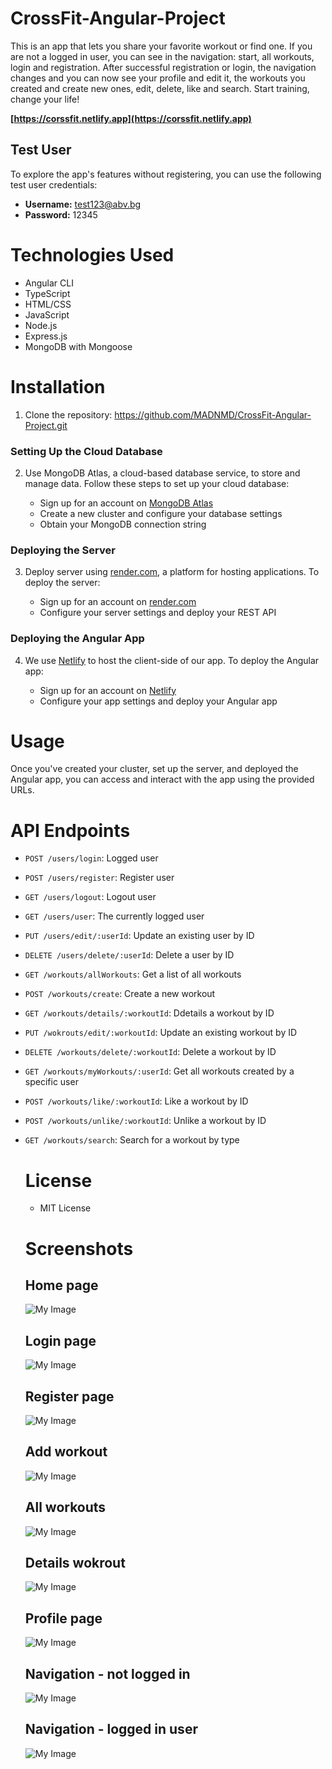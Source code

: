 # CrossFit-Angular-Project

This is an app that lets you share your favorite workout or find one. If you are not a logged in user, you can see in the navigation: start, all workouts, login and registration. After successful registration or login, the navigation changes and you can now see your profile and edit it, the workouts you created and create new ones, edit, delete, like and search. Start training, change your life!

**[https://corssfit.netlify.app](https://corssfit.netlify.app)**

## Test User

To explore the app's features without registering, you can use the following test user credentials:

- **Username:** test123@abv.bg
- **Password:** 12345

# Technologies Used
 - Angular CLI
 - TypeScript
 - HTML/CSS
 - JavaScript
 - Node.js
 - Express.js
 - MongoDB with Mongoose

# Installation
1. Clone the repository: https://github.com/MADNMD/CrossFit-Angular-Project.git

 ### Setting Up the Cloud Database

2. Use MongoDB Atlas, a cloud-based database service, to store and manage data. Follow these steps to set up your cloud database:

   - Sign up for an account on [MongoDB Atlas](https://www.mongodb.com/cloud/atlas)
   - Create a new cluster and configure your database settings
   - Obtain your MongoDB connection string

### Deploying the Server

3. Deploy server using [render.com](https://render.com), a platform for hosting applications. To deploy the server:

   - Sign up for an account on [render.com](https://render.com)
   - Configure your server settings and deploy your REST API

### Deploying the Angular App

4. We use [Netlify](https://www.netlify.com) to host the client-side of our app. To deploy the Angular app:

   - Sign up for an account on [Netlify](https://www.netlify.com)
   - Configure your app settings and deploy your Angular app

# Usage
Once you've created your cluster, set up the server, and deployed the Angular app, you can access and interact with the app using the provided URLs.

# API Endpoints
 - `POST /users/login`: Logged user
 - `POST /users/register`: Register user
 - `GET /users/logout`: Logout user
 - `GET /users/user`: The currently logged user
 - `PUT /users/edit/:userId`: Update an existing user by ID
 - `DELETE /users/delete/:userId`: Delete a user by ID
 - `GET /workouts/allWorkouts`:  Get a list of all workouts
 - `POST /workouts/create`: Create a new workout
 - `GET /workouts/details/:workoutId`: Ddetails a workout by ID
 - `PUT /wokrouts/edit/:workoutId`: Update an existing workout by ID
 - `DELETE /workouts/delete/:workoutId`: Delete a workout by ID
 - `GET /workouts/myWorkouts/:userId`: Get all workouts created by a specific user
 - `POST /workouts/like/:workoutId`: Like a workout by ID
 - `POST /workouts/unlike/:workoutId`: Unlike a workout by ID
 - `GET /workouts/search`: Search for a workout by type

   # License
   - MIT License

   # Screenshots

   ## Home page
   ![My Image](https://github.com/MADNMD/CrossFit-Angular-Project/blob/main/images/home-page.png)

   ## Login page
   ![My Image](https://github.com/MADNMD/CrossFit-Angular-Project/blob/main/images/login.png)

   ## Register page
    ![My Image](https://github.com/MADNMD/CrossFit-Angular-Project/blob/main/images/login.png)

   ## Add workout
    ![My Image](https://github.com/MADNMD/CrossFit-Angular-Project/blob/main/images/add-workout.png)

   ## All workouts
    ![My Image](https://github.com/MADNMD/CrossFit-Angular-Project/blob/main/images/all-workouts.png)

   ## Details wokrout
    ![My Image](https://github.com/MADNMD/CrossFit-Angular-Project/blob/main/images/details-workout.png)

   ## Profile page
    ![My Image](https://github.com/MADNMD/CrossFit-Angular-Project/blob/main/images/profile.png)

   ## Navigation - not logged in
   ![My Image](https://github.com/MADNMD/CrossFit-Angular-Project/blob/main/images/logout-user.png)

   ## Navigation - logged in user
   ![My Image](https://github.com/MADNMD/CrossFit-Angular-Project/blob/main/images/login-user.png)
